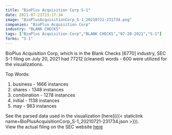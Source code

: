 ```yaml
---
title: "BioPlus Acquisition Corp S-1"
date: 2021-07-21T23:17:34
image: "BioPlusAcquisitionCorp_S-1_20210721-231734.png"
companies: "BioPlus Acquisition Corp"
industry: "BLANK CHECKS"
tags: ["BioPlus Acquisition Corp","BLANK CHECKS","07-20-2021","S-1"]
forms: "S-1"
---
```

BioPlus Acquisition Corp, which is in the Blank Checks [6770] industry, SEC S-1 filing on July 20, 2021 had 77212 (cleaned) words - 600 were utilized for the visualizations.

Top Words:
1. business - 1666 instances
2. shares - 1348 instances
3. combination - 1278 instances
4. initial - 1138 instances
5. may - 983 instances


See the parsed data used in the visualization [here]({{< staticlink name=BioPlusAcquisitionCorp_S-1_20210721-231734.json >}}).  
View the actual filing on the SEC website [here](https://www.sec.gov/Archives/edgar/data/1856653/0001193125-21-218900.txt)
